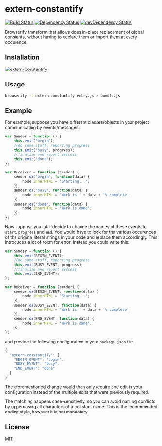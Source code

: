extern-constantify
==================

[![Build Status](https://travis-ci.org/call-a3/extern-constantify.svg?branch=master)](https://travis-ci.org/call-a3/extern-constantify)
[![Dependency Status](https://david-dm.org/call-a3/extern-constantify.svg)](https://david-dm.org/call-a3/extern-constantify) [![devDependency Status](https://david-dm.org/call-a3/extern-constantify/dev-status.svg)](https://david-dm.org/call-a3/extern-constantify#info=devDependencies)

Browserify transform that allows does in-place replacement of global constants, without having to declare them or import them at every occurence.

## Installation

[![extern-constantify](https://nodei.co/npm/extern-constantify.png?mini=true)](https://nodei.co/npm/extern-constantify)

## Usage

``` bash
browserify -t extern-constantify entry.js > bundle.js
```

## Example

For example, suppose you have different classes/objects in your project communicating by events/messages:

``` javascript
var Sender = function () {
	this.emit('begin');
	//do some stuff, reporting progress
	this.emit('busy', progress);
	//finalize and report success
	this.emit('done');
};

var Receiver = function (sender) {
	sender.on('begin', function(data) {
		node.innerHTML = 'Starting...';
	});
	sender.on('busy', function(data) {
		node.innerHTML = 'Work is ' + data + '% complete';
	});
	sender.on('done', function(data) {
		node.innerHTML = 'Work is done';
	});
};
```

Now suppose you later decide to change the names of these events to `start`, `progress` and `end`. You would have to look for the various occurences of the original literal strings in your code and replace them accordingly. This introduces a lot of room for error. Instead you could write this:

``` javascript
var Sender = function () {
	this.emit(BEGIN_EVENT);
	//do some stuff, reporting progress
	this.emit(BUSY_EVENT, progress);
	//finalize and report success
	this.emit(END_EVENT);
};

var Receiver = function (sender) {
	sender.on(BEGIN_EVENT, function(data) {
		node.innerHTML = 'Starting...';
	});
	sender.on(BUSY_EVENT, function(data) {
		node.innerHTML = 'Work is ' + data + '% complete';
	});
	sender.on(END_EVENT, function(data) {
		node.innerHTML = 'Work is done';
	});
};
```
and provide the following configuration in your `package.json` file

``` javascript
{
  "extern-constantify": {
	"BEGIN_EVENT": "begin",
	"BUSY_EVENT": "busy",
	"END_EVENT": "done"
  }
}
```

The aforementioned change would then only require one edit in your configuration instead of the multiple edits that were previously required.

The matching happens case-sensitively, so you can avoid naming conflicts by uppercasing all characters of a constant name. This is the recommended coding style, however it is not mandatory.

## License
[MIT](http://github.com/call-a3/extern-constantify/blob/master/LICENSE)